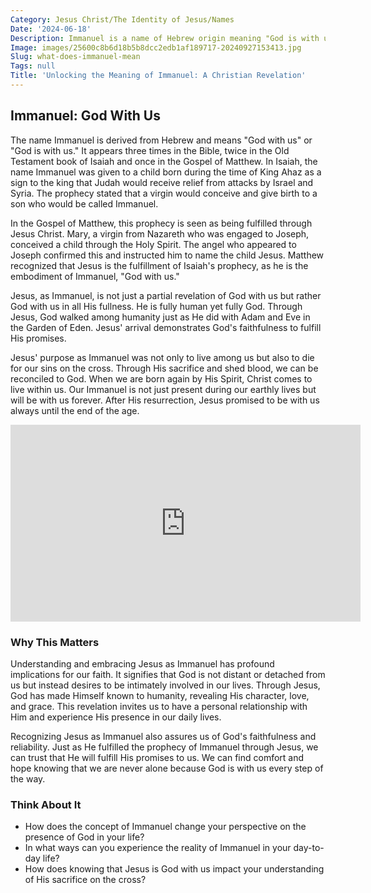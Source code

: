 ```yaml
---
Category: Jesus Christ/The Identity of Jesus/Names
Date: '2024-06-18'
Description: Immanuel is a name of Hebrew origin meaning "God is with us." Discover the significance and cultural relevance of the name in this insightful article.
Image: images/25600c8b6d18b5b8dcc2edb1af189717-20240927153413.jpg
Slug: what-does-immanuel-mean
Tags: null
Title: 'Unlocking the Meaning of Immanuel: A Christian Revelation'
---
```


## Immanuel: God With Us

The name Immanuel is derived from Hebrew and means "God with us" or "God is with us." It appears three times in the Bible, twice in the Old Testament book of Isaiah and once in the Gospel of Matthew. In Isaiah, the name Immanuel was given to a child born during the time of King Ahaz as a sign to the king that Judah would receive relief from attacks by Israel and Syria. The prophecy stated that a virgin would conceive and give birth to a son who would be called Immanuel.

In the Gospel of Matthew, this prophecy is seen as being fulfilled through Jesus Christ. Mary, a virgin from Nazareth who was engaged to Joseph, conceived a child through the Holy Spirit. The angel who appeared to Joseph confirmed this and instructed him to name the child Jesus. Matthew recognized that Jesus is the fulfillment of Isaiah's prophecy, as he is the embodiment of Immanuel, "God with us."

Jesus, as Immanuel, is not just a partial revelation of God with us but rather God with us in all His fullness. He is fully human yet fully God. Through Jesus, God walked among humanity just as He did with Adam and Eve in the Garden of Eden. Jesus' arrival demonstrates God's faithfulness to fulfill His promises.

Jesus' purpose as Immanuel was not only to live among us but also to die for our sins on the cross. Through His sacrifice and shed blood, we can be reconciled to God. When we are born again by His Spirit, Christ comes to live within us. Our Immanuel is not just present during our earthly lives but will be with us forever. After His resurrection, Jesus promised to be with us always until the end of the age.


<iframe width="560" height="315" src="https://www.youtube.com/embed/b2BLu4UVkyE" frameborder="0" allow="autoplay; encrypted-media" allowfullscreen></iframe>


### Why This Matters

Understanding and embracing Jesus as Immanuel has profound implications for our faith. It signifies that God is not distant or detached from us but instead desires to be intimately involved in our lives. Through Jesus, God has made Himself known to humanity, revealing His character, love, and grace. This revelation invites us to have a personal relationship with Him and experience His presence in our daily lives.

Recognizing Jesus as Immanuel also assures us of God's faithfulness and reliability. Just as He fulfilled the prophecy of Immanuel through Jesus, we can trust that He will fulfill His promises to us. We can find comfort and hope knowing that we are never alone because God is with us every step of the way.

### Think About It

- How does the concept of Immanuel change your perspective on the presence of God in your life?
- In what ways can you experience the reality of Immanuel in your day-to-day life?
- How does knowing that Jesus is God with us impact your understanding of His sacrifice on the cross?